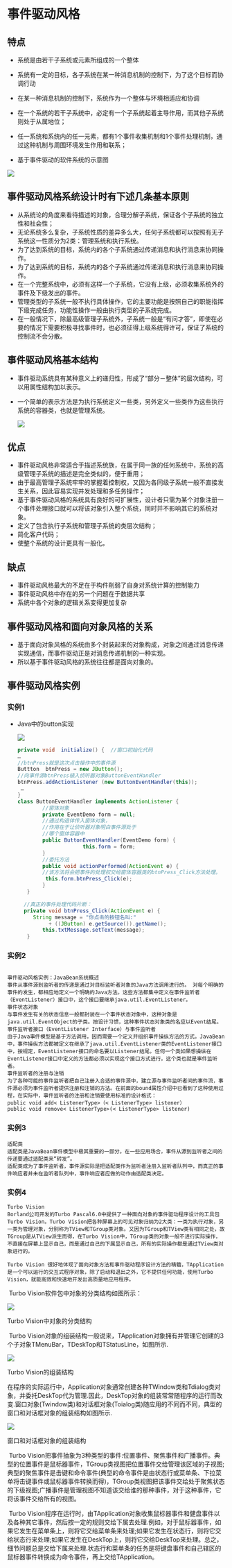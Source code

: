 # 事件驱动风格

## 特点

- 系统是由若干子系统或元素所组成的一个整体

- 系统有一定的目标，各子系统在某一种消息机制的控制下，为了这个目标而协调行动

- 在某一种消息机制的控制下，系统作为一个整体与环境相适应和协调

- 在一个系统的若干子系统中，必定有一个子系统起着主导作用，而其他子系统则处于从属地位；

- 任一系统和系统内的任一元素，都有1个事件收集机制和1个事件处理机制，通过这种机制与周围环境发生作用和联系；

- 基于事件驱动的软件系统的示意图

![](https://cdn.jsdelivr.net/gh/ZanderZhao/img20/file/20191221165929.png)

  

## 事件驱动风格系统设计时有下述几条基本原则

  - 从系统论的角度来看待描述的对象，合理分解子系统，保证各个子系统的独立性和社会性；
  - 无论系统多么复杂，子系统性质的差异多么大，任何子系统都可以按照有无子系统这一性质分为2类：管理系统和执行系统。
  - 为了达到系统的目标，系统内的各个子系统通过传递消息和执行消息来协同操作。
  - 为了达到系统的目标，系统内的各个子系统通过传递消息和执行消息来协同操作。
  - 在一个完整系统中，必须有这样一个子系统，它没有上级，必须收集系统外的事件及下级发出的事件。
  - 管理类型的子系统一般不执行具体操作，它的主要功能是按照自己的职能指挥下级完成任务，功能性操作一般由执行类型的子系统完成。
  - 在一般情况下，除最高级管理子系统外，子系统一般是“有问才答”，即使在必要的情况下需要积极寻找事件时，也必须征得上级系统得许可，保证了系统的控制流不会分散。

## 事件驱动风格基本结构

  - 事件驱动系统具有某种意义上的递归性，形成了“部分－整体”的层次结构，可以用属性结构加以表示。

  - 一个简单的表示方法是为执行系统定义一些类，另外定义一些类作为这些执行系统的容器类，也就是管理系统。

    

    ![](https://cdn.jsdelivr.net/gh/ZanderZhao/img20/file/20191221170045.png)


## 优点

  - 事件驱动风格非常适合于描述系统族，在属于同一族的任何系统中，系统的高级管理子系统的描述是完全类似的，便于重用；
  - 由于最高管理子系统牢牢的掌握着控制权，又因为各同级子系统一般不直接发生关系，因此容易实现并发处理和多任务操作；
  - 基于事件驱动风格的系统具有良好的可扩展性，设计者只需为某个对象注册一个事件处理接口就可以将该对象引入整个系统，同时并不影响其它的系统对象。
  - 定义了包含执行子系统和管理子系统的类层次结构；
  - 简化客户代码；
  - 使整个系统的设计更具有一般化。

## 缺点

  - 事件驱动风格最大的不足在于构件削弱了自身对系统计算的控制能力
  - 事件驱动风格中存在的另一个问题在于数据共享
  - 系统中各个对象的逻辑关系变得更加复杂

## 事件驱动风格和面向对象风格的关系

  - 基于面向对象风格的系统由多个封装起来的对象构成，对象之间通过消息传递实现通信，而事件驱动正是对消息传递机制的一种实现。
  - 所以基于事件驱动风格的系统往往都是面向对象的。

## 事件驱动风格实例

### 实例1

- Java中的button实现

  ![](https://cdn.jsdelivr.net/gh/ZanderZhao/img20/file/20191221170137.png)

  ```java
  private void  initialize() {  //窗口初始化代码
  …
  //btnPress就是这次点击操作中的事件源
  Buttton  btnPress = new JButton();
  //向事件源btnPress植入侦听器对象ButtonEventHandler
  btnPress.addActionListener (new ButtonEventHandler(this));
   …
  }
  class ButtonEventHandler implements ActionListener {
          //窗体对象
          private EventDemo form = null;
          //通过构造体传入窗体对象，
          //作用在于让侦听器对象明白事件源处于
          //哪个窗体容器中
          public ButtonEventHandler(EventDemo form) {
                       this.form = form;
          }
          //委托方法
          public void actionPerformed(ActionEvent e) {
          //该方法将会把事件的处理权交给窗体容器类的btnPress_Click方法处理。
           this.form.btnPress_Click(e);
          }
     }	
  
    //真正的事件处理代码片断：
    private void btnPress_Click(ActionEvent e) {
       String message = "你点击的按钮名叫:" 
            + ((JButton) e.getSource()).getName();
          this.txtMessage.setText(message);
     }	
  ```

### 实例2

  ```
  
  事件驱动风格实例：JavaBean系统概述
  事件从事件源到监听者的传递是通过对目标监听者对象的Java方法调用进行的。 对每个明确的事件的发生，都相应地定义一个明确的Java方法。这些方法都集中定义在事件监听者（EventListener）接口中，这个接口要继承java.util.EventListener。
  事件状态对象
  与事件发生有关的状态信息一般都封装在一个事件状态对象中，这种对象是java.util.EventObject的子类。按设计习惯，这种事件状态对象类的名应以Event结尾。
  事件监听者接口（EventListener Interface）与事件监听者
  由于Java事件模型是基于方法调用，因而需要一个定义并组织事件操纵方法的方式。JavaBean中，事件操纵方法都被定义在继承了java.util.EventListener类的EventListener接口中，按规定，EventListener接口的命名要以Listener结尾。任何一个类如果想操纵在EventListener接口中定义的方法都必须以实现这个接口方式进行。这个类也就是事件监听者。 
  事件监听者的注册与注销
  为了各种可能的事件监听者把自己注册入合适的事件源中，建立源与事件监听者间的事件流，事件源必须为事件监听者提供注册和注销的方法。在前面的bound属性介绍中已看到了这种使用过程，在实际中，事件监听者的注册和注销要使用标准的设计格式：
  public void add< ListenerType>（< ListenerType> listener）
  public void remove< ListenerType>(< ListenerType> listener)
  
  ```

### 实例3

  ```
  适配类
  适配类是JavaBean事件模型中极其重要的一部分。在一些应用场合，事件从源到监听者之间的传递要通过适配类来“转发”。 
  适配类成为了事件监听者，事件源实际是把适配类作为监听者注册入监听者队列中，而真正的事件响应者并未在监听者队列中，事件响应者应做的动作由适配类决定。 
  
  ```

  

###  实例4

```
Turbo Vision 
Borland公司开发的Turbo Pascal6.0中提供了一种面向对象的事件驱动程序设计的工具包Turbo Vision。Turbo Vision把各种屏幕上的可见对象归纳为2大类：一类为执行对象，另一类为管理对象，分别称为TView和TGroup类对象。又因为TGroup和TView类有相同之处，故TGroup是从TView派生而得，在Turbo Vision中，TGroup类的对象一般不进行实际操作，不直接在屏幕上显示自己，而是通过自己的下属显示自己，所有的实际操作都是通过TView类对象进行的。
    
Turbo Vision 很好地体现了面向对象方法和事件驱动程序设计方法的精髓，TApplication是一个可以运行的交互式程序对象，除了启动和退出之外，它不提供任何功能，使用Turbo Vision，就能高效和快速地开发出高质量地应用程序。 
```

​    Turbo Vision软件包中对象的分类结构如图所示： 

![](https://cdn.jsdelivr.net/gh/ZanderZhao/img20/file/20191221171714.png)

Turbo Vision中对象的分类结构

​    Turbo Vision对象的组装结构一般说来，TApplication对象拥有并管理它创建的3个子对象TMenuBar，TDeskTop和TStatusLine，如图所示. 

![](https://cdn.jsdelivr.net/gh/ZanderZhao/img20/file/20191221171738.png)

Turbo Vision的组装结构



​       在程序的实际运行中，Application对象通常创建各种TWindow类和Tdialog类对象，并委托DeskTop代为管理.因此，DeskTop对象的组装常常随程序的运行而改变.窗口对象(Twindow类)和对话框对象(Toialog类)随应用的不同而不同，典型的窗口和对话框对象的组装结构如图所示.

![](https://cdn.jsdelivr.net/gh/ZanderZhao/img20/file/20191221171801.png)



窗口和对话框对象的组装结构 

​        Turbo Vision把事件抽象为3种类型的事件:位置事件、聚焦事件和广播事件。典型的位置事件是鼠标器事件，TGroup类视图把位置事件交给管理该区域的子视图;典型的聚焦事件是击键和命令事件(典型的命令事件是由状态行或菜单条、下拉菜单将击键事件或鼠标器事件转换而得)，TGroup类视图把该事件交给处于聚焦状态的下级视图;广播事件是管理视图不知道该交给谁的那种事件，对于这种事件，它将该事件交给所有的视图。

​       Turbo Vision程序在运行时，由TApplication对象收集鼠标器事件和健盘事件以及各种其它事件，然后按一定的规则交给下属去处理.例如，对于鼠标器事件，如果它发生在菜单条上，则将它交给菜单条来处理;如果它发生在状态行，则将它交给状态行来处理;如果它发生在DeskTop上，则将它交给DeskTop来处理。总之，细节问题总是交给下属来处理.状态行和菜单条的任务是将键盘事件和自己辖区的鼠标器事件转换成为命令事件，再上交给TApplication。















